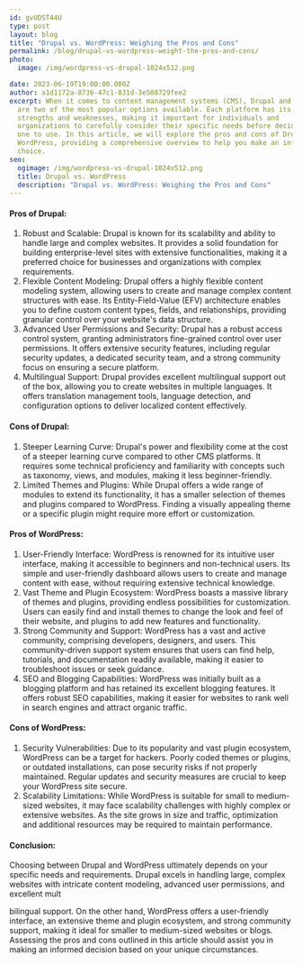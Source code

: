 ```yaml
---
id: gvUDST44U
type: post
layout: blog
title: "Drupal vs. WordPress: Weighing the Pros and Cons"
permalink: /blog/drupal-vs-wordpress-weight-the-pros-and-cons/
photo:
  image: /img/wordpress-vs-drupal-1024x512.png

date: 2023-06-19T19:00:00.000Z
author: a1d1172a-8736-47c1-831d-3e508729fee2
excerpt: When it comes to content management systems (CMS), Drupal and WordPress
  are two of the most popular options available. Each platform has its own
  strengths and weaknesses, making it important for individuals and
  organizations to carefully consider their specific needs before deciding which
  one to use. In this article, we will explore the pros and cons of Drupal and
  WordPress, providing a comprehensive overview to help you make an informed
  choice.
seo:
  ogimage: /img/wordpress-vs-drupal-1024x512.png
  title: Drupal vs. WordPress
  description: "Drupal vs. WordPress: Weighing the Pros and Cons"
---
```

#### Pros of Drupal:

1. Robust and Scalable: Drupal is known for its scalability and ability to handle large and complex websites. It provides a solid foundation for building enterprise-level sites with extensive functionalities, making it a preferred choice for businesses and organizations with complex requirements.
2. Flexible Content Modeling: Drupal offers a highly flexible content modeling system, allowing users to create and manage complex content structures with ease. Its Entity-Field-Value (EFV) architecture enables you to define custom content types, fields, and relationships, providing granular control over your website's data structure.
3. Advanced User Permissions and Security: Drupal has a robust access control system, granting administrators fine-grained control over user permissions. It offers extensive security features, including regular security updates, a dedicated security team, and a strong community focus on ensuring a secure platform.
4. Multilingual Support: Drupal provides excellent multilingual support out of the box, allowing you to create websites in multiple languages. It offers translation management tools, language detection, and configuration options to deliver localized content effectively.

#### Cons of Drupal:

1. Steeper Learning Curve: Drupal's power and flexibility come at the cost of a steeper learning curve compared to other CMS platforms. It requires some technical proficiency and familiarity with concepts such as taxonomy, views, and modules, making it less beginner-friendly.
2. Limited Themes and Plugins: While Drupal offers a wide range of modules to extend its functionality, it has a smaller selection of themes and plugins compared to WordPress. Finding a visually appealing theme or a specific plugin might require more effort or customization.

#### Pros of WordPress:

1. User-Friendly Interface: WordPress is renowned for its intuitive user interface, making it accessible to beginners and non-technical users. Its simple and user-friendly dashboard allows users to create and manage content with ease, without requiring extensive technical knowledge.
2. Vast Theme and Plugin Ecosystem: WordPress boasts a massive library of themes and plugins, providing endless possibilities for customization. Users can easily find and install themes to change the look and feel of their website, and plugins to add new features and functionality.
3. Strong Community and Support: WordPress has a vast and active community, comprising developers, designers, and users. This community-driven support system ensures that users can find help, tutorials, and documentation readily available, making it easier to troubleshoot issues or seek guidance.
4. SEO and Blogging Capabilities: WordPress was initially built as a blogging platform and has retained its excellent blogging features. It offers robust SEO capabilities, making it easier for websites to rank well in search engines and attract organic traffic.

#### Cons of WordPress:

1. Security Vulnerabilities: Due to its popularity and vast plugin ecosystem, WordPress can be a target for hackers. Poorly coded themes or plugins, or outdated installations, can pose security risks if not properly maintained. Regular updates and security measures are crucial to keep your WordPress site secure.
2. Scalability Limitations: While WordPress is suitable for small to medium-sized websites, it may face scalability challenges with highly complex or extensive websites. As the site grows in size and traffic, optimization and additional resources may be required to maintain performance.

#### Conclusion:

Choosing between Drupal and WordPress ultimately depends on your specific needs and requirements. Drupal excels in handling large, complex websites with intricate content modeling, advanced user permissions, and excellent mult

bilingual support. On the other hand, WordPress offers a user-friendly interface, an extensive theme and plugin ecosystem, and strong community support, making it ideal for smaller to medium-sized websites or blogs. Assessing the pros and cons outlined in this article should assist you in making an informed decision based on your unique circumstances.